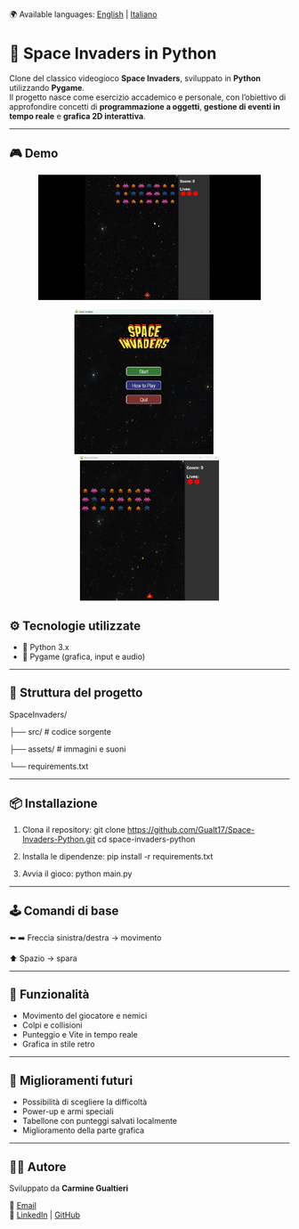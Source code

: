 🌍 Available languages: [English](README.md) | [Italiano](README.it.md)

# 🚀 Space Invaders in Python  
Clone del classico videogioco **Space Invaders**, sviluppato in **Python** utilizzando **Pygame**.  
Il progetto nasce come esercizio accademico e personale, con l’obiettivo di approfondire concetti di **programmazione a oggetti**, **gestione di eventi in tempo reale** e **grafica 2D interattiva**.  

---

## 🎮 Demo
<p align="center">
  <img src="Space_Invaders/assets/gameplay.gif" alt="Gameplay Demo" width="400"/>
</p>

<p align="center">
  <img src="Space_Invaders/assets/home.png" alt="Game Screenshot" width="250" style="margin-right: 20px;"/>
  <img src="Space_Invaders/assets/game.png" alt="Game Screenshot" width="250"/>
</p>

## ⚙️ Tecnologie utilizzate
- 🐍 Python 3.x  
- 🎨 Pygame (grafica, input e audio)

---

## 📂 Struttura del progetto
SpaceInvaders/

├── src/         # codice sorgente

├── assets/      # immagini e suoni

└── requirements.txt

---

## 📦 Installazione
1. Clona il repository:
git clone https://github.com/Gualt17/Space-Invaders-Python.git
cd space-invaders-python

2. Installa le dipendenze:
pip install -r requirements.txt

3. Avvia il gioco:
python main.py

---

## 🕹️ Comandi di base
⬅️ ➡️ Freccia sinistra/destra → movimento

⬆️ Spazio → spara

---

## 🌟 Funzionalità
- Movimento del giocatore e nemici
- Colpi e collisioni
- Punteggio e Vite in tempo reale
- Grafica in stile retro

---

## 🚀 Miglioramenti futuri
- Possibilità di scegliere la difficoltà
- Power-up e armi speciali
- Tabellone con punteggi salvati localmente
- Miglioramento della parte grafica

---

## 👨‍💻 Autore
Sviluppato da **Carmine Gualtieri**

📧 [Email](mailto:gualtieri.cb21@gmail.com)  
🔗 [LinkedIn](https://www.linkedin.com/in/carmine-gualtieri-580562358) | [GitHub](https://github.com/Gualt17)  
